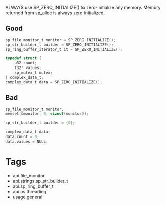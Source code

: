 ALWAYS use SP_ZERO_INITIALIZE() to zero-initialize any memory. Memory returned from sp_alloc is always zero initialized.

## Good
```c
sp_file_monitor_t monitor = SP_ZERO_INITIALIZE();
sp_str_builder_t builder = SP_ZERO_INITIALIZE();
sp_ring_buffer_iterator_t it = SP_ZERO_INITIALIZE();

typedef struct {
    u32 count;
    f32* values;
    sp_mutex_t mutex;
} complex_data_t;
complex_data_t data = SP_ZERO_INITIALIZE();
```

## Bad
```c
sp_file_monitor_t monitor;
memset(&monitor, 0, sizeof(monitor));

sp_str_builder_t builder = {0};

complex_data_t data;
data.count = 0;
data.values = NULL;
```

# Tags
- api.file_monitor
- api.strings.sp_str_builder_t
- api.sp_ring_buffer_t
- api.os.threading
- usage.general
